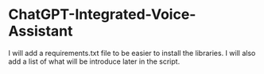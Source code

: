 # ChatGPT-Integrated-Voice-Assistant


I will add a requirements.txt file to be easier to install the libraries. I will also add a list of what will be introduce later in the script.

